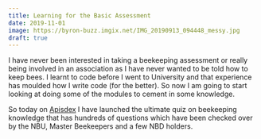 ```yaml
---
title: Learning for the Basic Assessment
date: 2019-11-01
image: https://byron-buzz.imgix.net/IMG_20190913_094448_messy.jpg
draft: true
---
```


I have never been interested in taking a beekeeping assessment or really being
involved in an association as I have never wanted to be told how to keep bees.
I learnt to code before I went to University and that experience has moulded how
I write code (for the better). So now I am going to start looking at doing some
of the modules to cement in some knowledge.

So today on [Apisdex](https://apisdex.com) I have launched the ultimate quiz
on beekeeping knowledge that has hundreds of questions which have been checked
over by the NBU, Master Beekeepers and a few NBD holders.